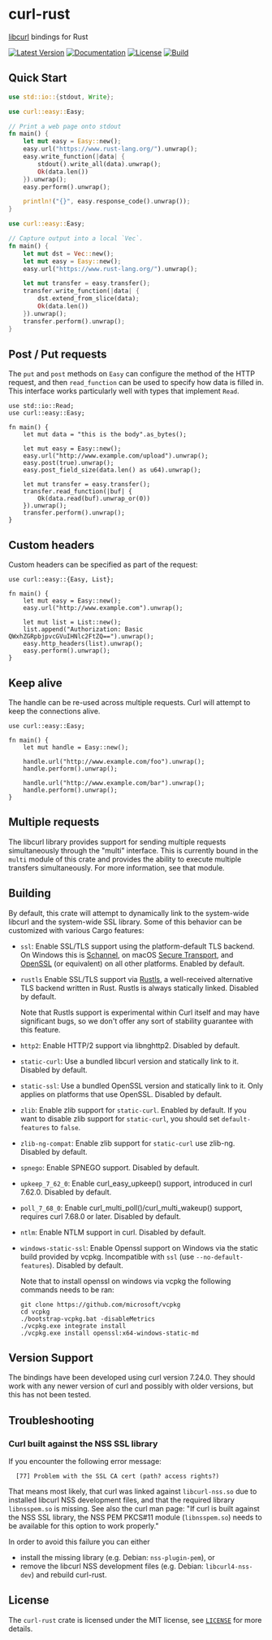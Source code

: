 # curl-rust

[libcurl] bindings for Rust

[![Latest Version](https://img.shields.io/crates/v/curl.svg)](https://crates.io/crates/curl)
[![Documentation](https://docs.rs/curl/badge.svg)](https://docs.rs/curl)
[![License](https://img.shields.io/github/license/alexcrichton/curl-rust.svg)](LICENSE)
[![Build](https://github.com/alexcrichton/curl-rust/workflows/CI/badge.svg)](https://github.com/alexcrichton/curl-rust/actions)

## Quick Start

```rust
use std::io::{stdout, Write};

use curl::easy::Easy;

// Print a web page onto stdout
fn main() {
    let mut easy = Easy::new();
    easy.url("https://www.rust-lang.org/").unwrap();
    easy.write_function(|data| {
        stdout().write_all(data).unwrap();
        Ok(data.len())
    }).unwrap();
    easy.perform().unwrap();

    println!("{}", easy.response_code().unwrap());
}
```

```rust
use curl::easy::Easy;

// Capture output into a local `Vec`.
fn main() {
    let mut dst = Vec::new();
    let mut easy = Easy::new();
    easy.url("https://www.rust-lang.org/").unwrap();

    let mut transfer = easy.transfer();
    transfer.write_function(|data| {
        dst.extend_from_slice(data);
        Ok(data.len())
    }).unwrap();
    transfer.perform().unwrap();
}
```

## Post / Put requests

The `put` and `post` methods on `Easy` can configure the method of the HTTP
request, and then `read_function` can be used to specify how data is filled in.
This interface works particularly well with types that implement `Read`.

```rust,no_run
use std::io::Read;
use curl::easy::Easy;

fn main() {
    let mut data = "this is the body".as_bytes();

    let mut easy = Easy::new();
    easy.url("http://www.example.com/upload").unwrap();
    easy.post(true).unwrap();
    easy.post_field_size(data.len() as u64).unwrap();

    let mut transfer = easy.transfer();
    transfer.read_function(|buf| {
        Ok(data.read(buf).unwrap_or(0))
    }).unwrap();
    transfer.perform().unwrap();
}
```

## Custom headers

Custom headers can be specified as part of the request:

```rust,no_run
use curl::easy::{Easy, List};

fn main() {
    let mut easy = Easy::new();
    easy.url("http://www.example.com").unwrap();

    let mut list = List::new();
    list.append("Authorization: Basic QWxhZGRpbjpvcGVuIHNlc2FtZQ==").unwrap();
    easy.http_headers(list).unwrap();
    easy.perform().unwrap();
}
```

## Keep alive

The handle can be re-used across multiple requests. Curl will attempt to
keep the connections alive.

```rust,no_run
use curl::easy::Easy;

fn main() {
    let mut handle = Easy::new();

    handle.url("http://www.example.com/foo").unwrap();
    handle.perform().unwrap();

    handle.url("http://www.example.com/bar").unwrap();
    handle.perform().unwrap();
}
```

## Multiple requests

The libcurl library provides support for sending multiple requests
simultaneously through the "multi" interface. This is currently bound in the
`multi` module of this crate and provides the ability to execute multiple
transfers simultaneously. For more information, see that module.

## Building

By default, this crate will attempt to dynamically link to the system-wide
libcurl and the system-wide SSL library. Some of this behavior can be customized
with various Cargo features:

- `ssl`: Enable SSL/TLS support using the platform-default TLS backend. On Windows this is [Schannel], on macOS [Secure Transport], and [OpenSSL] (or equivalent) on all other platforms.  Enabled by default.
- `rustls` Enable SSL/TLS support via [Rustls], a well-received alternative TLS backend written in Rust. Rustls is always statically linked. Disabled by default.

  Note that Rustls support is experimental within Curl itself and may have significant bugs, so we don't offer any sort of stability guarantee with this feature.
- `http2`: Enable HTTP/2 support via libnghttp2. Disabled by default.
- `static-curl`: Use a bundled libcurl version and statically link to it. Disabled by default.
- `static-ssl`: Use a bundled OpenSSL version and statically link to it. Only applies on platforms that use OpenSSL. Disabled by default.
- `zlib`: Enable zlib support for `static-curl`. Enabled by default. If you want to disable zlib support for `static-curl`, you should set `default-features` to `false`.
- `zlib-ng-compat`: Enable zlib support for `static-curl` use zlib-ng. Disabled by default.
- `spnego`: Enable SPNEGO support. Disabled by default.
- `upkeep_7_62_0`: Enable curl_easy_upkeep() support, introduced in curl 7.62.0. Disabled by default.
- `poll_7_68_0`: Enable curl_multi_poll()/curl_multi_wakeup() support, requires curl 7.68.0 or later. Disabled by default.
- `ntlm`: Enable NTLM support in curl. Disabled by default.
- `windows-static-ssl`: Enable Openssl support on Windows via the static build provided by vcpkg. Incompatible with `ssl` (use `--no-default-features`). Disabled by default.

  Note that to install openssl on windows via vcpkg the following commands needs to be ran:
  ```shell
  git clone https://github.com/microsoft/vcpkg
  cd vcpkg
  ./bootstrap-vcpkg.bat -disableMetrics
  ./vcpkg.exe integrate install
  ./vcpkg.exe install openssl:x64-windows-static-md
  ```

## Version Support

The bindings have been developed using curl version 7.24.0. They should
work with any newer version of curl and possibly with older versions,
but this has not been tested.

## Troubleshooting

### Curl built against the NSS SSL library

If you encounter the following error message:

```
  [77] Problem with the SSL CA cert (path? access rights?)
```

That means most likely, that curl was linked against `libcurl-nss.so` due to
installed libcurl NSS development files, and that the required library
`libnsspem.so` is missing. See also the curl man page: "If curl is built
against the NSS SSL library, the NSS PEM PKCS#11 module (`libnsspem.so`) needs to be available for this option to work properly."

In order to avoid this failure you can either

 * install the missing library (e.g. Debian: `nss-plugin-pem`), or
 * remove the libcurl NSS development files (e.g. Debian: `libcurl4-nss-dev`) and
   rebuild curl-rust.

## License

The `curl-rust` crate is licensed under the MIT license, see [`LICENSE`](LICENSE) for more
details.


[libcurl]: https://curl.haxx.se/libcurl/
[OpenSSL]: https://www.openssl.org/
[Rustls]: https://github.com/ctz/rustls
[Schannel]: https://docs.microsoft.com/en-us/windows/win32/com/schannel
[Secure Transport]: https://developer.apple.com/documentation/security/secure_transport
